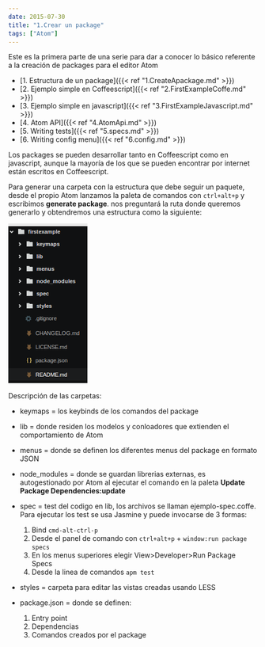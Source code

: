 ```yaml
---
date: 2015-07-30
title: "1.Crear un package"
tags: ["Atom"]
---
```

Este es la primera parte de una serie para dar a conocer lo básico referente a la creación de packages para el editor Atom
<!--more-->

* [1. Estructura de un package]({{< ref "1.CreateApackage.md" >}})
* [2. Ejemplo simple en Coffeescript]({{< ref "2.FirstExampleCoffe.md" >}})
* [3. Ejemplo simple en javascript]({{< ref "3.FirstExampleJavascript.md" >}})
* [4. Atom API]({{< ref "4.AtomApi.md" >}})
* [5. Writing tests]({{< ref "5.specs.md" >}})
* [6. Writing config menu]({{< ref "6.config.md" >}})

Los packages se pueden desarrollar tanto en Coffeescript como en javascript, aunque la mayoría de los que se pueden encontrar por internet están escritos en Coffeescript.

Para generar una carpeta con la estructura que debe seguir un paquete, desde el propio Atom lanzamos la paleta de comandos con `ctrl+alt+p` y escribimos **generate package**. nos preguntará la ruta donde queremos generarlo y obtendremos una estructura como la siguiente:

![skeleton](https://raw.githubusercontent.com/misuher/myStaticSite/master/content/post/Atom/1.1.png)

Descripción de las carpetas:
*	keymaps = los keybinds de los comandos del package

*	lib = donde residen los modelos y conloadores que extienden el comportamiento de Atom

* 	menus = donde se definen los diferentes menus del package en formato JSON

* node_modules = donde se guardan librerias externas, es autogestionado por Atom al ejecutar el comando en la paleta **Update Package Dependencies:update**

* spec = test del codigo en lib, los archivos se llaman ejemplo-spec.coffe. Para ejecutar los test se usa Jasmine y puede invocarse de 3 formas:
	1. Bind `cmd-alt-ctrl-p`
	2. Desde el panel de comando con `ctrl+alt+p` + `window:run package specs`
	3. En los menus superiores elegir View>Developer>Run Package Specs
	4. Desde la linea de comandos `apm test`

* styles = carpeta para editar las vistas creadas usando LESS

* package.json = donde se definen:
	1. Entry point
	2. Dependencias
	3. Comandos creados por el package
